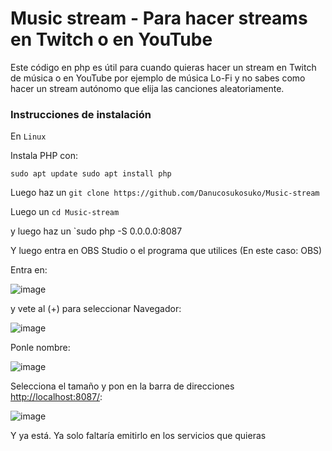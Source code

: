 # Music stream - Para hacer streams en Twitch o en YouTube

Este código en php es útil para cuando quieras hacer un stream en Twitch de música o en YouTube por ejemplo de música Lo-Fi y no sabes como hacer un stream autónomo que elija las canciones aleatoriamente.

### Instrucciones de instalación

En `Linux`

Instala PHP con:

`sudo apt update
sudo apt install php
`

Luego haz un `git clone https://github.com/Danucosukosuko/Music-stream`

Luego un `cd Music-stream`

y luego haz un `sudo php -S 0.0.0.0:8087

Y luego entra en OBS Studio o el programa que utilices (En este caso: OBS)

Entra en:

![image](https://github.com/user-attachments/assets/889ecfb3-af5d-4256-8cc9-fe38895796a8)

y vete al (+) para seleccionar Navegador:

![image](https://github.com/user-attachments/assets/a1bae089-38c0-4060-a563-b9ec9c039d6b)

Ponle nombre:

![image](https://github.com/user-attachments/assets/24952a5e-e71b-42f7-92dd-fb072e2353b8)

Selecciona el tamaño y pon en la barra de direcciones [http://localhost:8087/](http://localhost:8087/):

![image](https://github.com/user-attachments/assets/dce13a6d-1c60-41b2-98ad-4b5e00b3e489)

Y ya está. Ya solo faltaría emitirlo en los servicios que quieras
